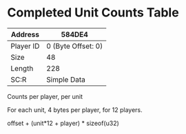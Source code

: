 
#  Completed Unit Counts Table
Address   | 584DE4
----------|-------------
Player ID | 0 (Byte Offset: 0)
Size 	  | 48
Length 	  | 228
SC:R      | Simple Data

Counts per player, per unit

For each unit, 4 bytes per player, for 12 players.

offset + (unit*12 + player) * sizeof(u32)
